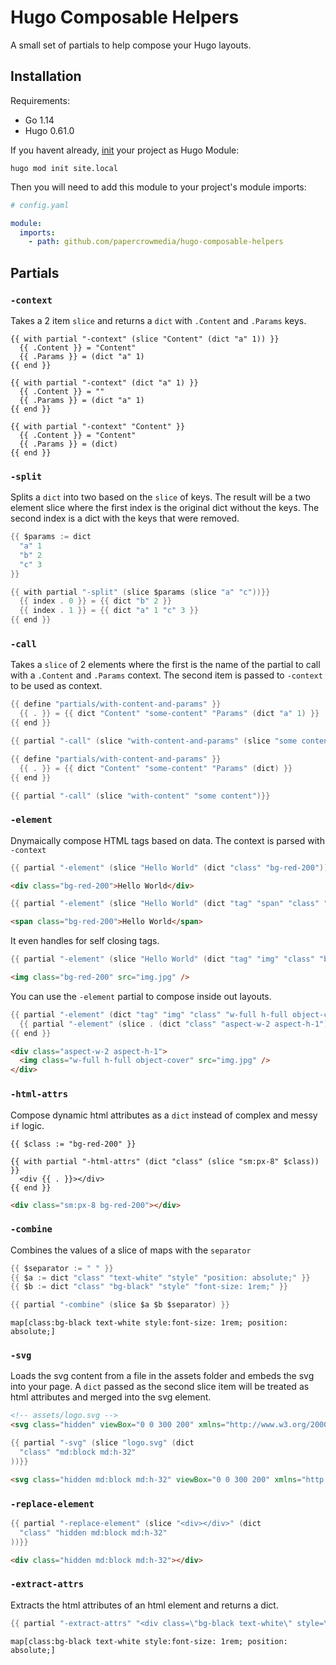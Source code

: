 # Hugo Composable Helpers

A small set of partials to help compose your Hugo layouts.

## Installation

Requirements:

- Go 1.14
- Hugo 0.61.0

If you havent already, [init](https://gohugo.io/hugo-modules/use-modules/#initialize-a-new-module) your project as Hugo Module:

```shell
hugo mod init site.local
```

Then you will need to add this module to your project's module imports:

```yaml
# config.yaml

module:
  imports:
    - path: github.com/papercrowmedia/hugo-composable-helpers
```

## Partials

### `-context`

Takes a 2 item `slice` and returns a `dict` with `.Content` and `.Params` keys.

```
{{ with partial "-context" (slice "Content" (dict "a" 1)) }}
  {{ .Content }} = "Content"
  {{ .Params }} = (dict "a" 1)
{{ end }}
```

```
{{ with partial "-context" (dict "a" 1) }}
  {{ .Content }} = ""
  {{ .Params }} = (dict "a" 1)
{{ end }}
```

```
{{ with partial "-context" "Content" }}
  {{ .Content }} = "Content"
  {{ .Params }} = (dict)
{{ end }}
```

### `-split`

Splits a `dict` into two based on the `slice` of keys. The result will be a two element slice where the first index is the original dict without the keys. The second index is a dict with the keys that were removed.

```go
{{ $params := dict
  "a" 1
  "b" 2
  "c" 3
}}

{{ with partial "-split" (slice $params (slice "a" "c"))}}
  {{ index . 0 }} = {{ dict "b" 2 }}
  {{ index . 1 }} = {{ dict "a" 1 "c" 3 }}
{{ end }}
```

### `-call`

Takes a `slice` of 2 elements where the first is the name of the partial to call with a `.Content` and `.Params` context. The second item is passed to `-context` to be used as context.

```go
{{ define "partials/with-content-and-params" }}
  {{ . }} = {{ dict "Content" "some-content" "Params" (dict "a" 1) }}
{{ end }}

{{ partial "-call" (slice "with-content-and-params" (slice "some content" (dict "a" 1)))}}
```

```go
{{ define "partials/with-content-and-params" }}
  {{ . }} = {{ dict "Content" "some-content" "Params" (dict) }}
{{ end }}

{{ partial "-call" (slice "with-content" "some content")}}
```

### `-element`

Dnymaically compose HTML tags based on data. The context is parsed with `-context`

```go
{{ partial "-element" (slice "Hello World" (dict "class" "bg-red-200"))}}
```

```html
<div class="bg-red-200">Hello World</div>
```

```go
{{ partial "-element" (slice "Hello World" (dict "tag" "span" "class" "bg-red-200"))}}
```

```html
<span class="bg-red-200">Hello World</span>
```

It even handles for self closing tags.

```go
{{ partial "-element" (slice "Hello World" (dict "tag" "img" "class" "bg-red-200" "src" "image.jpg"))}}
```

```html
<img class="bg-red-200" src="img.jpg" />
```

You can use the `-element` partial to compose inside out layouts.

```go
{{ partial "-element" (dict "tag" "img" "class" "w-full h-full object-cover" "src" "image.jpg")}}
  {{ partial "-element" (slice . (dict "class" "aspect-w-2 aspect-h-1"))}}
{{ end }}
```

```html
<div class="aspect-w-2 aspect-h-1">
  <img class="w-full h-full object-cover" src="img.jpg" />
</div>
```

### `-html-attrs`

Compose dynamic html attributes as a `dict` instead of complex and messy `if` logic.

```
{{ $class := "bg-red-200" }}

{{ with partial "-html-attrs" (dict "class" (slice "sm:px-8" $class)) }}
  <div {{ . }}></div>
{{ end }}
```


```html
<div class="sm:px-8 bg-red-200"></div>
```


### `-combine`

Combines the values of a slice of maps with the `separator`


```go
{{ $separator := " " }}
{{ $a := dict "class" "text-white" "style" "position: absolute;" }}
{{ $b := dict "class" "bg-black" "style" "font-size: 1rem;" }}

{{ partial "-combine" (slice $a $b $separator) }} 
```

```
map[class:bg-black text-white style:font-size: 1rem; position: absolute;] 
```

### `-svg`

Loads the svg content from a file in the assets folder and embeds the svg into your page. A `dict` passed as the second slice item will be treated as html attributes and merged into the svg element.


```html
<!-- assets/logo.svg -->
<svg class="hidden" viewBox="0 0 300 200" xmlns="http://www.w3.org/2000/svg"></svg>
```

```go
{{ partial "-svg" (slice "logo.svg" (dict
  "class" "md:block md:h-32"
))}}
```

```html
<svg class="hidden md:block md:h-32" viewBox="0 0 300 200" xmlns="http://www.w3.org/2000/svg"></svg>
```

### `-replace-element`

```go
{{ partial "-replace-element" (slice "<div></div>" (dict
  "class" "hidden md:block md:h-32"
))}}
```

```html
<div class="hidden md:block md:h-32"></div>
```

### `-extract-attrs`

Extracts the html attributes of an html element and returns a dict.

```go
{{ partial "-extract-attrs" "<div class=\"bg-black text-white\" style=\"font-size: 1rem; position: absolute;\"></div>" }} 
```

```
map[class:bg-black text-white style:font-size: 1rem; position: absolute;] 
```
